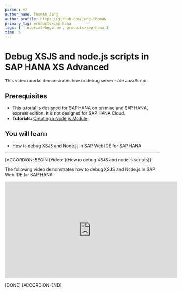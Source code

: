 ```yaml
---
parser: v2
author_name: Thomas Jung
author_profile: https://github.com/jung-thomas
primary_tag: products>sap-hana
tags: [  tutorial>beginner, products>sap-hana ]
time: 5
---
```


# Debug XSJS and node.js scripts in SAP HANA XS Advanced
<!-- description --> This video tutorial demonstrates how to debug server-side JavaScript.

## Prerequisites  
 - This tutorial is designed for SAP HANA on premise and SAP HANA, express edition. It is not designed for SAP HANA Cloud.
 - **Tutorials:** [Creating a Node.js Module](xsa-xsjs-xsodata)

## You will learn  
- How to debug XSJS and Node.js in SAP Web IDE for SAP HANA

---

[ACCORDION-BEGIN [Video: ](How to debug XSJS and node.js scripts)]

The following video demonstrates how to debug XSJS and Node.js in SAP Web IDE for SAP HANA.

<iframe width="560" height="315" src="https://www.youtube.com/embed/4jnhhoPaJUc" frameborder="0" allowfullscreen></iframe>

[DONE]
[ACCORDION-END]
